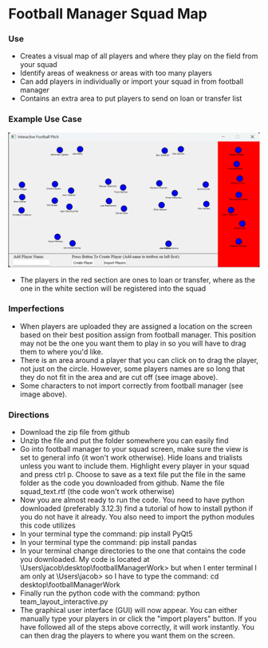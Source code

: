 # Football Manager Squad Map
### Use
* Creates a visual map of all players and where they play on the field from your squad
* Identify areas of weakness or areas with too many players
* Can add players in individually or import your squad in from football manager
* Contains an extra area to put players to send on loan or transfer list

### Example Use Case
![alt text](fmSquadVisualization.png)
* The players in the red section are ones to loan or transfer, where as the one in the white section will be registered into the squad

### Imperfections
* When players are uploaded they are assigned a location on the screen based on their best position assign from football manager. This position may not be the one you want them to play in so you will have to drag them to where you'd like.
* There is an area around a player that you can click on to drag the player, not just on the circle. However, some players names are so long that they do not fit in the area and are cut off (see image above).
* Some characters to not import correctly from football manager (see image above).

### Directions
* Download the zip file from github
* Unzip the file and put the folder somewhere you can easily find
* Go into football manager to your squad screen, make sure the view is set to general info (it won't work otherwise). Hide loans and trialists unless you want to include them. Highlight every player in your squad and press ctrl p. Choose to save as a text file put the file in the same folder as the code you downloaded from github. Name the file squad_text.rtf (the code won't work otherwise)
* Now you are almost ready to run the code. You need to have python downloaded (preferably 3.12.3) find a tutorial of how to install python if you do not have it already. You also need to import the python modules this code utilizes
* In your terminal type the command: pip install PyQt5
* In your terminal type the command: pip install pandas
* In your terminal change directories to the one that contains the code you downloaded. My code is located at \Users\jacob\desktop\footballManagerWork> but when I enter terminal I am only at \Users\jacob> so I have to type the command: cd desktop\footballManagerWork
* Finally run the python code with the command: python team_layout_interactive.py
* The graphical user interface (GUI) will now appear. You can either manually type your players in or click the "import players" button. If you have followed all of the steps above correctly, it will work instantly. You can then drag the players to where you want them on the screen.